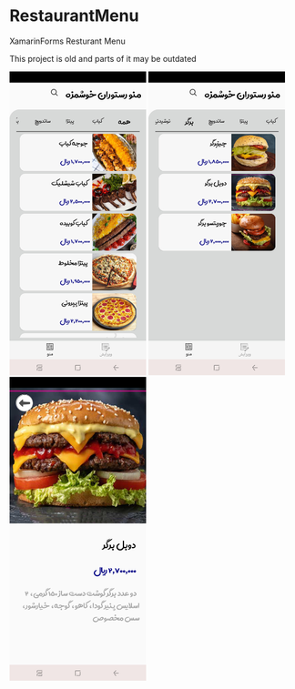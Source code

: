 # RestaurantMenu
XamarinForms Resturant Menu 

This project is old and parts of it may be outdated


<img  src='ss/1.jpg' width="240">
<img  src='ss/2.jpg' width="240">
<img  src='ss/3.jpg' width="240">